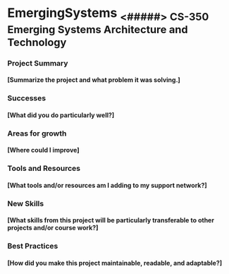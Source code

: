 # EmergingSystems <sub> <#####> CS-350 Emerging Systems Architecture and Technology </sub>


### Project Summary 
#### [Summarize the project and what problem it was solving.]
### Successes 
#### [What did you do particularly well?]
### Areas for growth
#### [Where could I improve]
### Tools and Resources
#### [What tools and/or resources am I adding to my support network?]
### New Skills
#### [What skills from this project will be particularly transferable to other projects and/or course work?]
### Best Practices
#### [How did you make this project maintainable, readable, and adaptable?]

